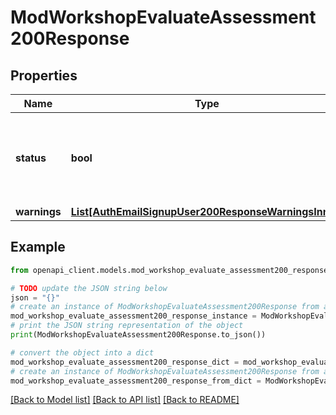 # ModWorkshopEvaluateAssessment200Response


## Properties

Name | Type | Description | Notes
------------ | ------------- | ------------- | -------------
**status** | **bool** | status: true if the assessment was evaluated, false otherwise. | [default to False]
**warnings** | [**List[AuthEmailSignupUser200ResponseWarningsInner]**](AuthEmailSignupUser200ResponseWarningsInner.md) |  | [optional] 

## Example

```python
from openapi_client.models.mod_workshop_evaluate_assessment200_response import ModWorkshopEvaluateAssessment200Response

# TODO update the JSON string below
json = "{}"
# create an instance of ModWorkshopEvaluateAssessment200Response from a JSON string
mod_workshop_evaluate_assessment200_response_instance = ModWorkshopEvaluateAssessment200Response.from_json(json)
# print the JSON string representation of the object
print(ModWorkshopEvaluateAssessment200Response.to_json())

# convert the object into a dict
mod_workshop_evaluate_assessment200_response_dict = mod_workshop_evaluate_assessment200_response_instance.to_dict()
# create an instance of ModWorkshopEvaluateAssessment200Response from a dict
mod_workshop_evaluate_assessment200_response_from_dict = ModWorkshopEvaluateAssessment200Response.from_dict(mod_workshop_evaluate_assessment200_response_dict)
```
[[Back to Model list]](../README.md#documentation-for-models) [[Back to API list]](../README.md#documentation-for-api-endpoints) [[Back to README]](../README.md)


